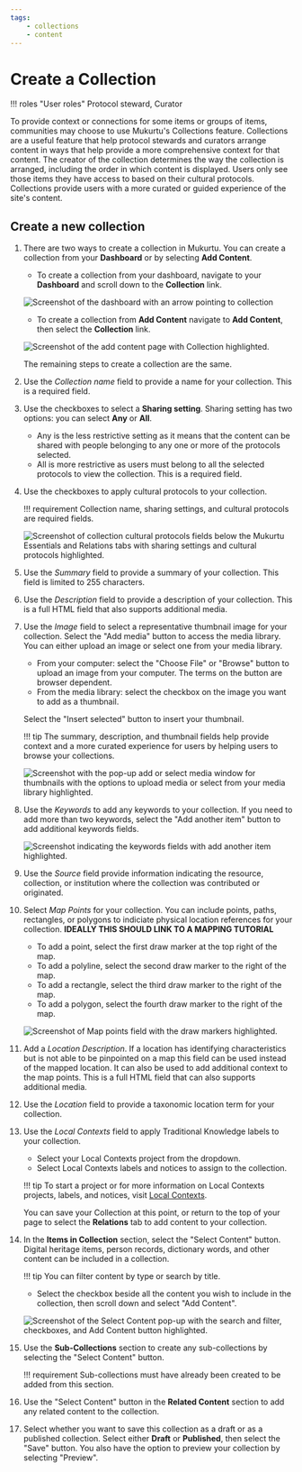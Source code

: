 ```yaml
---
tags: 
    - collections
    - content
---
```

# Create a Collection

!!! roles "User roles" 
    Protocol steward, Curator

To provide context or connections for some items or groups of items, communities may choose to use Mukurtu's Collections feature. Collections are a useful feature that help protocol stewards and curators arrange content in ways that help provide a more comprehensive context for that content. The creator of the collection determines the way the collection is arranged, including the order in which content is displayed. Users only see those items they have access to based on their cultural protocols. Collections provide users with a more curated or guided experience of the site's content. 

## Create a new collection 

1. There are two ways to create a collection in Mukurtu. You can create a collection from your **Dashboard** or by selecting **Add Content**.
    
    - To create a collection from your dashboard, navigate to your **Dashboard** and scroll down to the **Collection** link. 

    ![Screenshot of the dashboard with an arrow pointing to collection](../_embeds/collections_how_to1.png)

    - To create a collection from **Add Content** navigate to **Add Content**, then select the **Collection** link.

    ![Screenshot of the add content page with Collection highlighted.](../_embeds/collections_how_to8.png)

    The remaining steps to create a collection are the same.

2. Use the *Collection name* field to provide a name for your collection. This is a required field.
3. Use the checkboxes to select a **Sharing setting**. Sharing setting has two options: you can select **Any** or **All**. 

    - Any is the less restrictive setting as it means that the content can be shared with people belonging to any one or more of the protocols selected. 
    - All is more restrictive as users must belong to all the selected protocols to view the collection. This is a required field.

4. Use the checkboxes to apply cultural protocols to your collection. 
    
    !!! requirement
        Collection name, sharing settings, and cultural protocols are required fields.

    ![Screenshot of collection cultural protocols fields below the Mukurtu Essentials and Relations tabs with sharing settings and cultural protocols highlighted.](../_embeds/collections_how_to2.png)

5. Use the *Summary* field to provide a summary of your collection. This field is limited to 255 characters. 
6. Use the *Description* field to provide a description of your collection. This is a full HTML field that also supports additional media.
7. Use the *Image* field to select a representative thumbnail image for your collection. Select the "Add media" button to access the media library. You can either upload an image or select one from your media library.

    - From your computer: select the "Choose File" or "Browse" button to upload an image from your computer. The terms on the button are browser dependent. 
    - From the media library: select the checkbox on the image you want to add as a thumbnail. 

    Select the "Insert selected" button to insert your thumbnail.

    !!! tip
        The summary, description, and thumbnail fields help provide context and a more curated experience for users by helping users to browse your collections.
   
    ![Screenshot with the pop-up add or select media window for thumbnails with the options to upload media or select from your media library highlighted.](../_embeds/collections_how_to3.png)

8. Use the *Keywords* to add any keywords to your collection. If you need to add more than two keywords, select the "Add another item" button to add additional keywords fields.

    ![Screenshot indicating the keywords fields with add another item highlighted.](../_embeds/collections_how_to4.png)

9. Use the *Source* field provide information indicating the resource, collection, or institution where the collection was contributed or originated.  
10. Select *Map Points* for your collection. You can include points, paths, rectangles, or polygons to indiciate physical location references for your collection. **IDEALLY THIS SHOULD LINK TO A MAPPING TUTORIAL**
    - To add a point, select the first draw marker at the top right of the map. 
    - To add a polyline, select the second draw marker to the right of the map.
    - To add a rectangle, select the third draw marker to the right of the map.
    - To add a polygon, select the fourth draw marker to the right of the map. 

    ![Screenshot of Map points field with the draw markers highlighted.](../_embeds/collections_how_to5.png)

11. Add a *Location Description*. If a location has identifying characteristics but is not able to be pinpointed on a map this field can be used instead of the mapped location. It can also be used to add additional context to the map points. This is a full HTML field that can also supports additional media.
12. Use the *Location* field to provide a taxonomic location term for your collection.
13. Use the *Local Contexts* field to apply Traditional Knowledge labels to your collection. 
    - Select your Local Contexts project from the dropdown. 
    - Select Local Contexts labels and notices to assign to the collection. 
    
    !!! tip
        To start a project or for more information on Local Contexts projects, labels, and notices, visit [Local Contexts](https://localcontexts.org/).
    
    You can save your Collection at this point, or return to the top of your page to select the **Relations** tab to add content to your collection.

14. In the **Items in Collection** section, select the "Select Content" button. Digital heritage items, person records, dictionary words, and other content can be included in a collection. 

    !!! tip 
        You can filter content by type or search by title.

    - Select the checkbox beside all the content you wish to include in the collection, then scroll down and select "Add Content".

    ![Screenshot of the Select Content pop-up with the search and filter, checkboxes, and Add Content button highlighted.](../_embeds/collections_how_to7.png)

15. Use the **Sub-Collections** section to create any sub-collections by selecting the "Select Content" button. 

    !!! requirement
        Sub-collections must have already been created to be added from this section.

16. Use the "Select Content" button in the **Related Content** section to add any related content to the collection.
17. Select whether you want to save this collection as a draft or as a published collection. Select either **Draft** or **Published**, then select the "Save" button. You also have the option to preview your collection by selecting "Preview".
